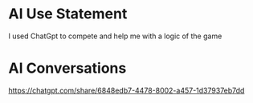 # AI Use Statement
I used ChatGpt to compete and help me with a logic of the game

# AI Conversations
https://chatgpt.com/share/6848edb7-4478-8002-a457-1d37937eb7dd